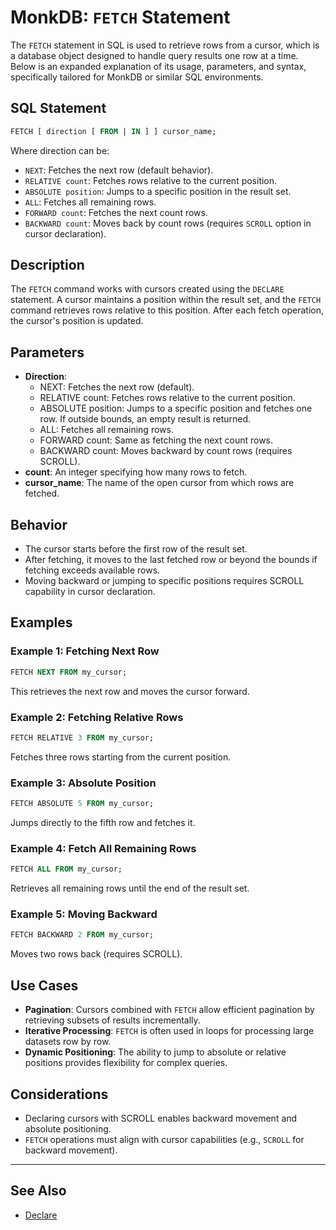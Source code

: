 # MonkDB: `FETCH` Statement

The `FETCH` statement in SQL is used to retrieve rows from a cursor, which is a database object designed to handle query results one row at a time. Below is an expanded explanation of its usage, parameters, and syntax, specifically tailored for MonkDB or similar SQL environments.

## SQL Statement

```sql
FETCH [ direction [ FROM | IN ] ] cursor_name;
```

Where direction can be:

- `NEXT`: Fetches the next row (default behavior).
- `RELATIVE count`: Fetches rows relative to the current position.
- `ABSOLUTE position`: Jumps to a specific position in the result set.
- `ALL`: Fetches all remaining rows.
- `FORWARD count`: Fetches the next count rows.
- `BACKWARD count`: Moves back by count rows (requires `SCROLL` option in cursor declaration).

## Description

The `FETCH` command works with cursors created using the `DECLARE` statement. A cursor maintains a position within the result set, and the `FETCH` command retrieves rows relative to this position. After each fetch operation, the cursor's position is updated.

## Parameters
- **Direction**:
    - NEXT: Fetches the next row (default).
    - RELATIVE count: Fetches rows relative to the current position.
    - ABSOLUTE position: Jumps to a specific position and fetches one row. If outside bounds, an empty result is returned.
    - ALL: Fetches all remaining rows.
    - FORWARD count: Same as fetching the next count rows.
    - BACKWARD count: Moves backward by count rows (requires SCROLL).
- **count**: An integer specifying how many rows to fetch.
- **cursor_name**: The name of the open cursor from which rows are fetched.

## Behavior

- The cursor starts before the first row of the result set.
- After fetching, it moves to the last fetched row or beyond the bounds if fetching exceeds available rows.
- Moving backward or jumping to specific positions requires SCROLL capability in cursor declaration.

## Examples
### Example 1: Fetching Next Row

```sql
FETCH NEXT FROM my_cursor;
```

This retrieves the next row and moves the cursor forward.

### Example 2: Fetching Relative Rows

```sql
FETCH RELATIVE 3 FROM my_cursor;
```

Fetches three rows starting from the current position.

### Example 3: Absolute Position

```sql
FETCH ABSOLUTE 5 FROM my_cursor;
```

Jumps directly to the fifth row and fetches it.

### Example 4: Fetch All Remaining Rows

```sql
FETCH ALL FROM my_cursor;
```

Retrieves all remaining rows until the end of the result set.

### Example 5: Moving Backward

```sql
FETCH BACKWARD 2 FROM my_cursor;
```

Moves two rows back (requires SCROLL).

## Use Cases

- **Pagination**: Cursors combined with `FETCH` allow efficient pagination by retrieving subsets of results incrementally.
- **Iterative Processing**: `FETCH` is often used in loops for processing large datasets row by row.
- **Dynamic Positioning**: The ability to jump to absolute or relative positions provides flexibility for complex queries.

## Considerations

- Declaring cursors with SCROLL enables backward movement and absolute positioning.
- `FETCH` operations must align with cursor capabilities (e.g., `SCROLL` for backward movement).

---

## See Also

- [Declare](./41_DECLARE.md)


